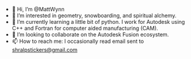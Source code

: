 - 👋 Hi, I’m @MattWynn
- 👀 I’m interested in geometry, snowboarding, and spiritual alchemy.
- 🌱 I’m currently learning a little bit of python.  I work for Autodesk using C++ and Fortran for computer aided manufacturing (CAM).
- 💞️ I’m looking to collaborate on the Autodesk Fusion ecosystem.
- 📫 How to reach me: I occasionally read email sent to shralpstickers@gmail.com

<!---
MattWynn/MattWynn is a ✨ special ✨ repository because its `README.md` (this file) appears on your GitHub profile.
You can click the Preview link to take a look at your changes.
--->
